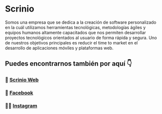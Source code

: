 # Scrinio

Somos una empresa que se dedica a la creación de software personalizado en la cuál utilizamos herramientas tecnológicas, metodologías ágiles y equipos humanos altamente capacitados que nos permiten desarrollar proyectos tecnológicos orientados al usuario de forma rápida y segura. Uno de nuestros objetivos principales es reducir el time to market en el desarrollo de aplicaciones móviles y plataformas web.

## Puedes encontrarnos también por aquí 👇

### 💼 [Scrinio Web](https://scrinio.co)

### 💬 [Facebook](https://web.facebook.com/scrinio.co)

### 🙋‍♂️ [Instagram](https://www.instagram.com/scrinio.co)
